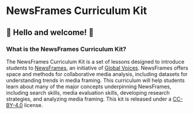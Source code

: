 # NewsFrames Curriculum Kit
## :tada: Hello and welcome! :tada:

### What is the NewsFrames Curriculum Kit? 
<p>The NewsFrames Curriculum Kit is a set of lessons designed to introduce students to <a href="https://newsframes.globalvoices.org/">NewsFrames</a>, an initiative of <a href="https://globalvoices.org/">Global Voices</a>. NewsFrames offers space and methods for collaborative media analysis, including datasets for understanding trends in media framing. This curriculum will help students learn about many of the major concepts underpinning NewsFrames, including search skills, media evaluation skills, developing research strategies, and analyzing media framing. This kit is released under a <a href="https://creativecommons.org/licenses/by/4.0/">CC-BY-4.0</a> license.</p> 




